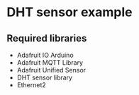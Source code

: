 # DHT sensor example

## Required libraries

* Adafruit IO Arduino
* Adafruit MQTT Library
* Adafruit Unified Sensor
* DHT sensor library
* Ethernet2
